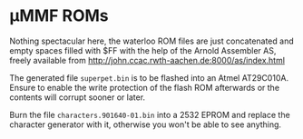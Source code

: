 µMMF ROMs
=========

Nothing spectacular here, the waterloo ROM files are just concatenated
and empty spaces filled with $FF with the help of the Arnold Assembler AS,
freely available from http://john.ccac.rwth-aachen.de:8000/as/index.html

The generated file `superpet.bin` is to be flashed into an Atmel AT29C010A.
Ensure to enable the write protection of the flash ROM afterwards or the
contents will corrupt sooner or later.


Burn the file `characters.901640-01.bin` into a 2532 EPROM and replace
the character generator with it, otherwise you won't be able to see
anything.

